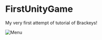 # FirstUnityGame
My very first attempt of tutorial of Brackeys!



![Menu](https://github.com/SefIrmak/FirstUnityGame/tree/master/CubethonImages/StartMenu.jpg)
